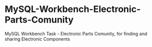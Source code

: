# MySQL-Workbench-Electronic-Parts-Comunity
MySQL Workbench Task - Electronic Parts Comunity, for finding and sharing Electronic Components
